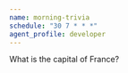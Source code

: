 ```yaml
---
name: morning-trivia
schedule: "30 7 * * *"
agent_profile: developer
---
```


What is the capital of France?
